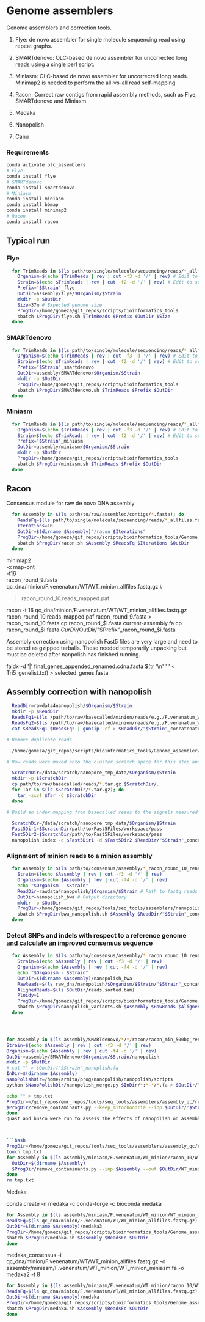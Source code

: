 # Genome assemblers

Genome assemblers and correction tools.

1. Flye: de novo assembler for single molecule sequencing read using repeat graphs.

2. SMARTdenovo: OLC-based de novo assembler for uncorrected long reads using a single perl script.

3. Miniasm: OLC-based de novo assembler for uncorrected long reads. Minimap2 is needed to perform the all-vs-all read self-mapping.

4. Racon: Correct raw contigs from rapid assembly methods, such as Flye, SMARTdenovo and Miniasm.

5. Medaka

6. Nanopolish

7. Canu



### Requirements

```bash
conda activate olc_assemblers
# Flye
conda install flye
# SMARTdenovo
conda install smartdenovo
# Miniasm
conda install miniasm
conda install bbmap
conda install minimap2
# Racon
conda install racon
```

## Typical run

### Flye

```bash
  for TrimReads in $(ls path/to/single/molecule/sequencing/reads/*_allfiles.fastq.gz); do
    Organism=$(echo $TrimReads | rev | cut -f3 -d '/' | rev) # Edit to set your ouput directory
    Strain=$(echo $TrimReads | rev | cut -f2 -d '/' | rev) # Edit to set your ouput directory
    Prefix="$Strain"_flye
    OutDir=assembly/flye/$Organism/$Strain
    mkdir -p $OutDir
    Size=37m # Expected genome size
    ProgDir=/home/gomeza/git_repos/scripts/bioinformatics_tools
    sbatch $ProgDir/flye.sh $TrimReads $Prefix $OutDir $Size
  done
```
  
### SMARTdenovo

```bash
  for TrimReads in $(ls path/to/single/molecule/sequencing/reads/*_allfiles.fastq.gz); do
    Organism=$(echo $TrimReads | rev | cut -f3 -d '/' | rev) # Edit to set your ouput directory
    Strain=$(echo $TrimReads | rev | cut -f2 -d '/' | rev) # Edit to set your ouput directory
    Prefix="$Strain"_smartdenovo
    OutDir=assembly/SMARTdenovo/$Organism/$Strain
    mkdir -p $OutDir
    ProgDir=/home/gomeza/git_repos/scripts/bioinformatics_tools
    sbatch $ProgDir/SMARTdenovo.sh $TrimReads $Prefix $OutDir
  done
```

### Miniasm

```bash
  for TrimReads in $(ls path/to/single/molecule/sequencing/reads/*_allfiles.fastq.gz); do
    Organism=$(echo $TrimReads | rev | cut -f3 -d '/' | rev) # Edit to set your ouput directory
    Strain=$(echo $TrimReads | rev | cut -f2 -d '/' | rev) # Edit to set your ouput directory
    Prefix="$Strain"_miniasm
    OutDir=assembly/miniasm/$Organism/$Strain
    mkdir -p $OutDir
    ProgDir=/home/gomeza/git_repos/scripts/bioinformatics_tools
    sbatch $ProgDir/miniasm.sh $TrimReads $Prefix $OutDir
  done
```

## Racon

Consensus module for raw de novo DNA assembly

```bash
  for Assembly in $(ls path/to/raw/assembled/contigs/*.fasta); do
    ReadsFq=$(ls path/to/single/molecule/sequencing/reads/*_allfiles.fastq.gz)
    Iterations=10
    OutDir=$(dirname $Assembly)"/racon_$Iterations"
    ProgDir=/home/gomeza/git_repos/scripts/bioinformatics_tools/Genome_assemblers
    sbatch $ProgDir/racon.sh $Assembly $ReadsFq $Iterations $OutDir
  done
```











minimap2 \
-x map-ont \
-t16 \
racon_round_9.fasta \
qc_dna/minion/F.venenatum/WT/WT_minion_allfiles.fastq.gz \
> racon_round_10.reads_mapped.paf

racon -t 16 qc_dna/minion/F.venenatum/WT/WT_minion_allfiles.fastq.gz racon_round_10.reads_mapped.paf racon_round_9.fasta > racon_round_10.fasta
cp racon_round_$i.fasta current-assembly.fa
cp racon_round_$i.fasta $CurDir/$OutDir/"$Prefix"_racon_round_$i.fasta


Assembly correction using nanopolish
Fast5 files are very large and need to be stored as gzipped tarballs. These needed temporarily unpacking but must be deleted after nanpolish has finished running.


faidx -d '|' final_genes_appended_renamed.cdna.fasta $(tr '\n' ' ' < Tri5_genelist.txt) > selected_genes.fasta



## Assembly correction with nanopolish

```bash
  ReadDir=rawdata4nanopolish/$Organism/$Strain
  mkdir -p $ReadDir
  ReadsFq1=$(ls /path/to/raw/basecalled/minion/reads/e.g./F.venenatum_WT_07-03-17_albacore_v2.02.fastq.gz)
  ReadsFq2=$(ls /path/to/raw/basecalled/minion/reads/e.g./F.venenatum_WT_18-07-17_albacore_v2.02.fastq.gz)
  cat $ReadsFq1 $ReadsFq2 | gunzip -cf > $ReadDir/"$Strain"_concatenated_reads.fastq

# Remove duplicate reads

  /home/gomeza/git_repos/scripts/bioinformatics_tools/Genome_assembler/nanopolish_remove_dup_reads.py --fastq $ReadDir/"$Strain"_concatenated_reads.fastq --out $ReadDir/"$Strain"_concatenated_reads_filtered.fastq

# Raw reads were moved onto the cluster scratch space for this step and unpacked

  ScratchDir=/data/scratch/nanopore_tmp_data/$Organism/$Strain
  mkdir -p $ScratchDir
  cp path/to/raw/basecalled/reads/*.tar.gz $ScratchDir/.
  for Tar in $(ls $ScratchDir/*.tar.gz); do
    tar -zxvf $Tar -C $ScratchDir
  done

# Build an index mapping from basecalled reads to the signals measured by the sequencer

  ScratchDir=/data/scratch/nanopore_tmp_data/$Organism/$Strain
  Fast5Dir1=$ScratchDir/path/to/Fast5Files/workspace/pass
  Fast5Dir2=$ScratchDir/path/to/Fast5Files/workspace/pass
  nanopolish index -d $Fast5Dir1 -d $Fast5Dir2 $ReadDir/"$Strain"_concatenated_reads_filtered.fastq
```

### Alignment of minion reads to a minion assembly

```bash
  for Assembly in $(ls path/to/consensus/assembly/*_racon_round_10_renamed.fasta); do
    Strain=$(echo $Assembly | rev | cut -f3 -d '/' | rev)
    Organism=$(echo $Assembly | rev | cut -f4 -d '/' | rev)
    echo "$Organism - $Strain"
    ReadDir=rawdata4nanopolish/$Organism/$Strain # Path to fastq reads
    OutDir=nanopolish_bwa # Output directory
    mkdir -p $OutDir
    ProgDir=/home/gomeza/git_repos/tools/seq_tools/assemblers/nanopolish
    sbatch $ProgDir/bwa_nanopolish.sh $Assembly $ReadDir/"$Strain"_concatenated_reads_filtered.fastq $OutDir/nanopolish
  done
```

### Detect SNPs and indels with respect to a reference genome and calculate an improved consensus sequence

```bash
  for Assembly in $(ls path/to/consensus/assembly/*_racon_round_10_renamed.fasta); do
    Strain=$(echo $Assembly | rev | cut -f3 -d '/' | rev)
    Organism=$(echo $Assembly | rev | cut -f4 -d '/' | rev)
    echo "$Organism - $Strain"
    OutDir=$(dirname $Assembly)/nanopolish_bwa
    RawReads=$(ls raw_dna/nanopolish/$Organism/$Strain/"$Strain"_concatenated_reads_filtered.fastq)
    AlignedReads=$(ls $OutDir/reads.sorted.bam)
    Ploidy=1
    ProgDir=/home/gomeza/git_repos/scripts/bioinformatics_tools/Genome_assemblers
    sbatch $ProgDir/nanopolish_variants.sh $Assembly $RawReads $AlignedReads $Ploidy $OutDir/variants
  done
```






```bash



for Assembly in $(ls assembly/SMARTdenovo/*/*/racon/racon_min_500bp_renamed.fasta | grep 'WT' | grep 'albacore'); do
Strain=$(echo $Assembly | rev | cut -f3 -d '/' | rev)
Organism=$(echo $Assembly | rev | cut -f4 -d '/' | rev)
OutDir=assembly/SMARTdenovo/$Organism/$Strain/nanopolish
mkdir -p $OutDir
# cat "" > $OutDir/"$Strain"_nanoplish.fa
InDir=$(dirname $Assembly)
NanoPolishDir=/home/armita/prog/nanopolish/nanopolish/scripts
python $NanoPolishDir/nanopolish_merge.py $InDir/*:*-*/*.fa > $OutDir/"$Strain"_nanoplish.fa

echo "" > tmp.txt
ProgDir=~/git_repos/emr_repos/tools/seq_tools/assemblers/assembly_qc/remove_contaminants
$ProgDir/remove_contaminants.py --keep_mitochondria --inp $OutDir/"$Strain"_nanoplish.fa --out $OutDir/"$Strain"_nanoplish_min_500bp_renamed.fasta --coord_file tmp.txt > $OutDir/log.txt
done
Quast and busco were run to assess the effects of nanopolish on assembly quality:



```bash
ProgDir=/home/gomeza/git_repos/tools/seq_tools/assemblers/assembly_qc/remove_contaminants
touch tmp.txt
for Assembly in $(ls assembly/miniasm/F.venenatum/WT_minion/racon_10/WT_minion_racon_round_10.fasta); do
  OutDir=$(dirname $Assembly)
  $ProgDir/remove_contaminants.py --inp $Assembly --out $OutDir/WT_miniasm_racon10_renamed.fasta --coord_file tmp.txt > $OutDir/log.txt
done
rm tmp.txt
```

Medaka


conda create -n medaka -c conda-forge -c bioconda medaka


```bash
for Assembly in $(ls assembly/miniasm/F.venenatum/WT_minion/WT_minion_miniasm.fa); do
ReadsFq=$(ls qc_dna/minion/F.venenatum/WT/WT_minion_allfiles.fastq.gz)
OutDir=$(dirname $Assembly)/medaka3
ProgDir=/home/gomeza/git_repos/scripts/bioinformatics_tools/Genome_assemblers
sbatch $ProgDir/medaka.sh $Assembly $ReadsFq $OutDir
done
```
medaka_consensus -i qc_dna/minion/F.venenatum/WT/WT_minion_allfiles.fastq.gz -d assembly/miniasm/F.venenatum/WT_minion/WT_minion_miniasm.fa -o medaka2 -t 8

```bash
for Assembly in $(ls assembly/miniasm/F.venenatum/WT_minion/racon_10/WT_miniasm_racon10_renamed.fasta); do
ReadsFq=$(ls qc_dna/minion/F.venenatum/WT/WT_minion_allfiles.fastq.gz)
OutDir=$(dirname $Assembly)/medaka
ProgDir=/home/gomeza/git_repos/scripts/bioinformatics_tools/Genome_assemblers
sbatch $ProgDir/medaka.sh $Assembly $ReadsFq $OutDir
done
```